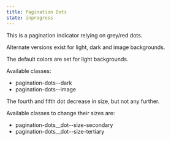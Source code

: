 ```yaml
---
title: Pagination Dots
state: inprogress
---
```


This is a pagination indicator relying on grey/red dots.

Alternate versions exist for light, dark and image backgrounds.

The default colors are set for light backgrounds.

Available classes:

* pagination-dots--dark
* pagination-dots--image

The fourth and fifth dot decrease in size, but not any further.

Available classes to change their sizes are:

* pagination-dots__dot--size-secondary
* pagination-dots__dot--size-tertiary
